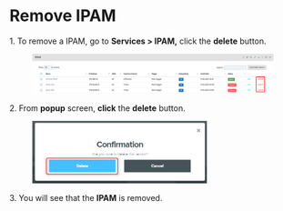 # Remove IPAM

1\.      To remove a IPAM, go to **Services > IPAM,** click the **delete** button.

<figure><img src="../../../.gitbook/assets/image (592).png" alt=""><figcaption></figcaption></figure>

2\.      From **popup** screen, **click** the **delete** button.

<div align="left">

<figure><img src="../../../.gitbook/assets/image (412).png" alt="" width="307"><figcaption></figcaption></figure>

</div>

3\.      You will see that the **IPAM** is removed.
